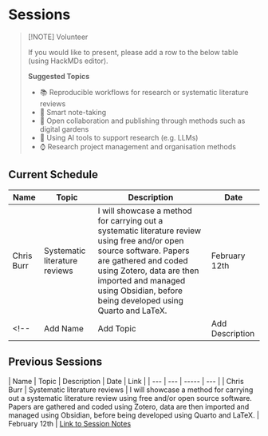 # Sessions

> [!NOTE] Volunteer
>
> If you would like to present, please add a row to the below table (using HackMDs editor).
> 
> **Suggested Topics**
> 
>   - 📚 Reproducible workflows for research or systematic literature reviews
>   - 📝 Smart note-taking
>   - 💬 Open collaboration and publishing through methods such as digital gardens
>   - 🧠 Using AI tools to support research (e.g. LLMs)
>   - ⌚️ Research project management and organisation methods

## Current Schedule

| Name | Topic | Description | Date |
| --- | --- | ----- | --- |
| Chris Burr | Systematic literature reviews | I will showcase a method for carrying out a systematic literature review using free and/or open source software. Papers are gathered and coded using Zotero, data are then imported and managed using Obsidian, before being developed using Quarto and LaTeX. | February 12th |
<!-- | Add Name | Add Topic | Add Description | Add Date | -->

## Previous Sessions

| Name | Topic | Description | Date | Link | 
| --- | --- | ----- | --- |
| Chris Burr | Systematic literature reviews | I will showcase a method for carrying out a systematic literature review using free and/or open source software. Papers are gathered and coded using Zotero, data are then imported and managed using Obsidian, before being developed using Quarto and LaTeX. | February 12th | [Link to Session Notes](./2025-02-11-lit-review.md)
